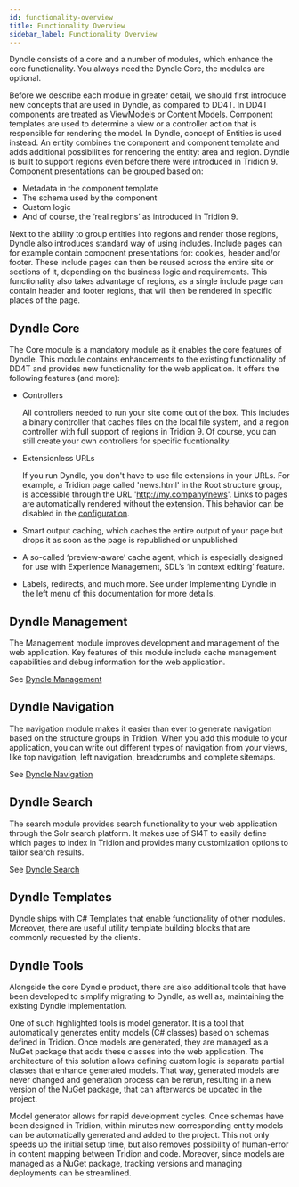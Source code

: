 ```yaml
---
id: functionality-overview
title: Functionality Overview
sidebar_label: Functionality Overview
---
```


Dyndle consists of a core and a number of modules, which enhance the core functionality. You always need the Dyndle Core, the modules are optional.



Before we describe each module in greater detail, we should first introduce new concepts that are used in Dyndle, as compared to DD4T.
In DD4T components are treated as ViewModels or Content Models. Component templates are used to determine a view or a controller action that is responsible for rendering the model. In Dyndle, concept of Entities is used instead. An entity combines the component and component template and adds additional possibilities for rendering the entity: area and region.
Dyndle is built to support regions even before there were introduced in Tridion 9. Component presentations can be grouped based on:

- Metadata in the component template
- The schema used by the component
- Custom logic
- And of course, the ‘real regions’ as introduced in Tridion 9.

Next to the ability to group entities into regions and render those regions, Dyndle also introduces standard way of using includes. Include pages can for example contain component presentations for: cookies, header and/or footer. These include pages can then be reused across the entire site or sections of it, depending on the business logic and requirements. This functionality also takes advantage of regions, as a single include page can contain header and footer regions, that will then be rendered in specific places of the page.

## Dyndle Core

The Core module is a mandatory module as it enables the core features of Dyndle. This module contains enhancements to the existing functionality of DD4T and provides new functionality for the web application. It offers the following features (and more):

- Controllers

  All controllers needed to run your site come out of the box. This includes a binary controller that caches files on the local file system, and a region controller with full support of regions in Tridion 9. Of course, you can still create your own controllers for specific fucntionality.

- Extensionless URLs

  If you run Dyndle, you don't have to use file extensions in your URLs. For example, a Tridion page called 'news.html' in the Root structure group, is accessible through the URL 'http://my.company/news'. Links to pages are automatically rendered without the extension. This behavior can be disabled in the [configuration](configuration.html). 

- Smart output caching, which caches the entire output of your page but drops it as soon as the page is republished or unpublished

- A so-called ‘preview-aware’ cache agent, which is especially designed for use with Experience Management, SDL’s ‘in context editing’ feature.

- Labels, redirects, and much more. See under Implementing Dyndle in the left menu of this documentation for more details.


## Dyndle Management

The Management module improves development and management of the web application. Key features of this module include cache management capabilities and debug information for the web application.

See [Dyndle Management](management.html)


## Dyndle Navigation

The navigation module makes it easier than ever to generate navigation based on the structure groups in Tridion. When you add this module to your application, you can write out different types of navigation from your views, like top navigation, left navigation, breadcrumbs and complete sitemaps.

See [Dyndle Navigation](navigation.html)


## Dyndle Search

The search module provides search functionality to your web application through the Solr search platform. It makes use of  SI4T to easily define which pages to index in Tridion and provides many customization options to tailor search results.  

See [Dyndle Search](search.html)


## Dyndle Templates

Dyndle ships with C# Templates that enable functionality of other modules. Moreover, there are useful utility template building blocks that are commonly requested by the clients.

## Dyndle Tools

Alongside the core Dyndle product, there are also additional tools that have been developed to simplify migrating to Dyndle, as well as, maintaining the existing Dyndle implementation.

One of such highlighted tools is model generator. It is a tool that automatically generates entity models (C# classes) based on schemas defined in Tridion. Once models are generated, they are managed as a NuGet package that adds these classes into the web application. The architecture of this solution allows defining custom logic is separate partial classes that enhance generated models. That way, generated models are never changed and generation process can be rerun, resulting in a new version of the NuGet package, that can afterwards be updated in the project.

Model generator allows for rapid development cycles. Once schemas have been designed in Tridion, within minutes new corresponding entity models can be automatically generated and added to the project. This not only speeds up the initial setup time, but also removes possibility of human-error in content mapping between Tridion and code. Moreover, since models are managed as a NuGet package, tracking versions and managing deployments can be streamlined.
